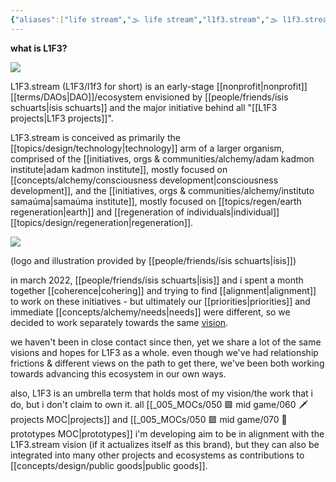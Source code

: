 ```yaml
---
{"aliases":["life stream","🌫 life stream","l1f3.stream","🌫 l1f3.stream","L1F3 stream","L1F3.STREAM","L1F3 STREAM","L1F3","l1f3"],"created in":"2022-03-07T15:12:51-03:00","last tended to":"2024-09-24T16:29:16-03:00","tags":["organization","l1f3","🌱"],"dg-publish":true,"notestage":["🌱"],"created":"2022-03-07T15:12:51.018-03:00","updated":"2025-02-03T16:55:18.959-03:00","permalink":"/003-l1-f3/l1-f3-stream/","dgPassFrontmatter":true}
---
```


**what is L1F3?**

<!--![life stream logo.jpeg](/img/user/assets/life%20stream%20logo.jpeg)-->
![](https://i.imgur.com/kj98n7j.jpeg)


L1F3.stream (L1F3/l1f3 for short) is an early-stage [[nonprofit\|nonprofit]] [[terms/DAOs\|DAO]]/ecosystem envisioned by [[people/friends/ísis schuarts\|ísis schuarts]] and the major initiative behind all "[[L1F3 projects\|L1F3 projects]]".

L1F3.stream is conceived as primarily the [[topics/design/technology\|technology]] arm of a larger organism, comprised of the [[initiatives, orgs & communities/alchemy/adam kadmon institute\|adam kadmon institute]], mostly focused on [[concepts/alchemy/consciousness development\|consciousness development]], and the [[initiatives, orgs & communities/alchemy/instituto samaúma\|samaúma institute]], mostly focused on [[topics/regen/earth regeneration\|earth]] and [[regeneration of individuals\|individual]] [[topics/design/regeneration\|regeneration]].

<!--![life stream areas.jpeg](/img/user/assets/life%20stream%20areas.jpeg)-->
![](https://i.imgur.com/gCz21bL.jpeg)

(logo and illustration provided by [[people/friends/ísis schuarts\|ísis]])

in march 2022, [[people/friends/ísis schuarts\|ísis]] and i spent a month together [[coherence\|cohering]] and trying to find [[alignment\|alignment]] to work on these initiatives - but ultimately our [[priorities\|priorities]] and immediate [[concepts/alchemy/needs\|needs]] were different, so we decided to work separately towards the same [vision](https://www.youtube.com/watch?v=8EAfmbN3yBE).

we haven't been in close contact since then, yet we share a lot of the same visions and hopes for L1F3 as a whole. even though we've had relationship frictions & different views on the path to get there, we've been both working towards advancing this ecosystem in our own ways.

also, L1F3 is an umbrella term that holds most of my vision/the work that i do, but i don't claim to own it. all [[_005_MOCs/050 🟩 mid game/060 🗡 projects MOC\|projects]] and [[_005_MOCs/050 🟩 mid game/070 🔩 prototypes MOC\|prototypes]] i'm developing aim to be in alignment with the L1F3.stream vision (if it actualizes itself as this brand), but they can also be integrated into many other projects and ecosystems as contributions to [[concepts/design/public goods\|public goods]].